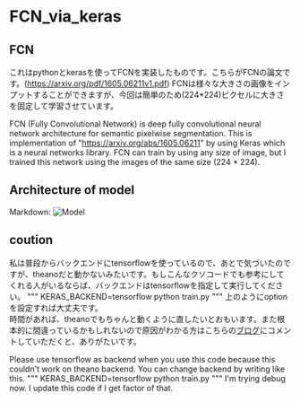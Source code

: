 # FCN_via_keras

## FCN

これはpythonとkerasを使ってFCNを実装したものです。こちらがFCNの論文です。(https://arxiv.org/pdf/1605.06211v1.pdf) FCNは様々な大きさの画像をインプットすることができますが、今回は簡単のため(224*224)ピクセルに大きさを固定して学習させています。

FCN (Fully Convolutional Network) is deep fully convolutional neural network architecture for semantic pixelwise segmentation. This is implementation of "https://arxiv.org/abs/1605.06211" by using Keras which is a neural networks library. FCN can train by using any size of image, but I trained this network using the images of the same size (224 * 224).

## Architecture of model
Markdown: ![Model](https://github.com/k3nt0w/garage/blob/master/img/FCN_model.png "Model_of_FCN")

## coution

私は普段からバックエンドにtensorflowを使っているので、あとで気づいたのですが、theanoだと動かないみたいです。もしこんなクソコードでも参考にしてくれる人がいるならば、バックエンドはtensorflowを指定して実行してください。
"""
KERAS_BACKEND=tensorflow python train.py
"""
上のようにoptionを設定すれば大丈夫です。  
時間があれば、theanoでもちゃんと動くように直したいとおもいます。また根本的に間違っているかもしれないので原因がわかる方はこちらの[ブログ](http://ket-30.hatenablog.com)にコメントしていただくと、ありがたいです。

Please use tensorflow as backend when you use this code because this couldn't work on theano backend. You can change backend by writing like this.
"""
KERAS_BACKEND=tensorflow python train.py
"""
I'm trying debug now. I update this code if I get factor of that.
